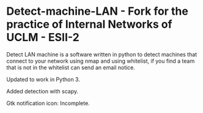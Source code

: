 # Detect-machine-LAN - Fork for the practice of Internal Networks of UCLM - ESII-2
Detect LAN machine is a software written in python to detect machines that connect to your network using nmap and using whitelist, if you find a team that is not in the whitelist can send an email notice.

Updated to work in Python 3.

Added detection with scapy.

Gtk notification icon: Incomplete.
